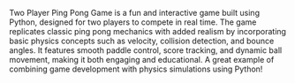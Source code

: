 Two Player Ping Pong Game is a fun and interactive game built using Python, designed for two players to compete in real time. The game replicates classic ping pong mechanics with added realism by incorporating basic physics concepts such as velocity, collision detection, and bounce angles. It features smooth paddle control, score tracking, and dynamic ball movement, making it both engaging and educational. A great example of combining game development with physics simulations using Python!
